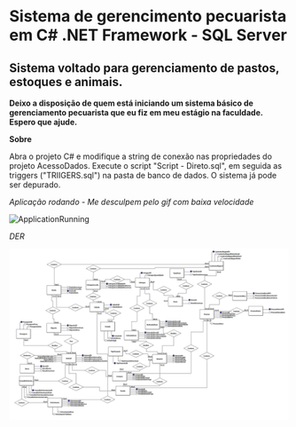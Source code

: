 # Sistema de gerencimento pecuarista em C# .NET Framework - SQL Server
## Sistema voltado para gerenciamento de pastos, estoques e animais.

**Deixo a disposição de quem está iniciando um sistema básico de gerenciamento pecuarista que eu fiz em meu estágio na faculdade.**
**Espero que ajude.**

**Sobre**

Abra o projeto C# e modifique a string de conexão nas propriedades do projeto AcessoDados.
Execute o script "Script - Direto.sql", em seguida as triggers ("TRIIGERS.sql") na pasta de banco de dados.
O sistema já pode ser depurado.

*Aplicação rodando - Me desculpem pelo gif com baixa velocidade*

![ApplicationRunning](/Prints-Readme/ApplicationRunning.gif?raw=true "Application Running")


*DER*

![DER](/Prints-Readme/DER.png?raw=true "DER")